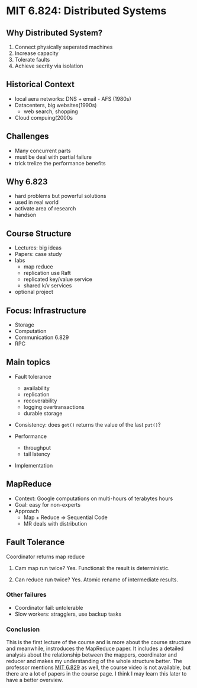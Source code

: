 # MIT 6.824: Distributed Systems
## Why Distributed System?
1. Connect physically seperated machines
2. Increase capacity
3. Tolerate faults
4. Achieve secrity via isolation


## Historical Context
- local aera networks: DNS + email - AFS (1980s)
- Datacenters, big websites(1990s)
    - web search, shopping
- Cloud compuing(2000s


## Challenges
- Many concurrent parts
- must be deal with partial failure
- trick trelize the performance benefits

## Why 6.823
- hard problems but powerful solutions
- used in real world
- activate area of research
- handson


## Course Structure
- Lectures: big ideas
- Papers: case study
- labs
    - map reduce
    - replication use Raft
    - replicated key/value service
    - shared k/v services
- optional project


## Focus: Infrastructure
- Storage
- Computation
- Communication 6.829
- RPC



## Main topics 
- Fault tolerance
    - availability
    - replication
    - recoverability
    - logging overtransactions
    - durable storage
- Consistency: does `get()` returns the value of the last `put()`?
- Performance
    - throughput
    - tail latency
    
- Implementation



## MapReduce
- Context: Google computations on multi-hours of terabytes hours
- Goal: easy for non-experts
- Approach
    - Map + Reduce => Sequential Code
    - MR deals with distribution

## Fault Tolerance 
Coordinator returns map reduce

1. Cam map run twice?
Yes. Functional: the result is deterministic.

2. Can reduce run twice?
Yes. Atomic rename of intermediate results.


### Other failures
- Coordinator fail: untolerable
- Slow workers: stragglers, use backup tasks


### Conclusion
This is the first lecture of the course and is more about the course structure and meanwhile, instroduces the MapReduce paper. It includes a detailed analysis about the relationship between the mappers, coordinator and reducer and makes my understanding of the whole structure better. The professor mentions [MIT 6.829](http://web.mit.edu/6.829/www/currentsemester/lectures_gen.html) as well, the course video is not available, but there are a lot of papers in the course page. I think I may learn this later to have a better overview.